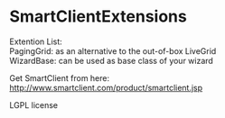 # SmartClientExtensions

Extention List: <br>
PagingGrid: as an alternative to the out-of-box LiveGrid <br>
WizardBase: can be used as base class of your wizard

Get SmartClient from here: http://www.smartclient.com/product/smartclient.jsp

LGPL license
